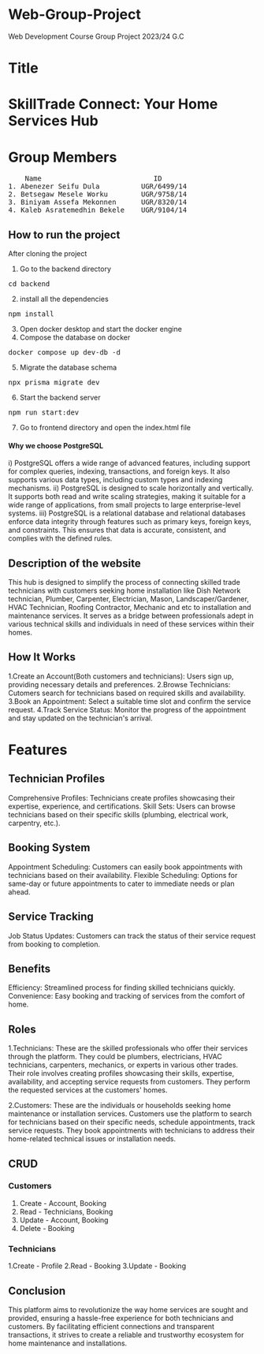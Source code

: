 # Web-Group-Project
Web Development Course Group Project 2023/24 G.C 

# Title
# SkillTrade Connect: Your Home Services Hub

# Group Members   
<pre>
    Name                           ID
1. Abenezer Seifu Dula          UGR/6499/14
2. Betsegaw Mesele Worku        UGR/9758/14
3. Biniyam Assefa Mekonnen      UGR/8320/14
4. Kaleb Asratemedhin Bekele    UGR/9104/14
</pre>

## How to run the project
After cloning the project
1. Go to the backend directory
<pre>cd backend</pre>

2. install all the dependencies
<pre>npm install</pre>

3. Open docker desktop and start the docker engine
4. Compose the database on docker
<pre>docker compose up dev-db -d</pre>

5. Migrate the database schema
<pre>npx prisma migrate dev</pre>

6. Start the backend server
<pre>npm run start:dev</pre>

7. Go to frontend directory and open the index.html file

#### Why we choose PostgreSQL 
i) PostgreSQL offers a wide range of advanced features, including support for complex queries, indexing, transactions, and foreign keys. It also supports various data types, including custom types and indexing mechanisms.
ii) PostgreSQL is designed to scale horizontally and vertically. It supports both read and write scaling strategies, making it suitable for a wide range of applications, from small projects to large enterprise-level systems.
iii) PostgreSQL is a relational database and relational databases enforce data integrity through features such as primary keys, foreign keys, and constraints. This ensures that data is accurate, consistent, and complies with the defined rules.

## Description of the website
This hub is designed to simplify the process of connecting skilled trade technicians with customers seeking home installation like Dish Network technician, Plumber, Carpenter, Electrician, Mason, Landscaper/Gardener, HVAC Technician, Roofing Contractor, Mechanic and etc to installation and maintenance services. It serves as a bridge between professionals adept in various technical skills and individuals in need of these services within their homes.

## How It Works
1.Create an Account(Both customers and technicians): Users sign up, providing necessary details and preferences.
2.Browse Technicians: Cutomers search for technicians based on required skills and availability.
3.Book an Appointment: Select a suitable time slot and confirm the service request.
4.Track Service Status: Monitor the progress of the appointment and stay updated on the technician's arrival.

# Features
## Technician Profiles
Comprehensive Profiles: Technicians create profiles showcasing their expertise, experience, and certifications.
Skill Sets: Users can browse technicians based on their specific skills (plumbing, electrical work, carpentry, etc.).

## Booking System
Appointment Scheduling: Customers can easily book appointments with technicians based on their availability.
Flexible Scheduling: Options for same-day or future appointments to cater to immediate needs or plan ahead.

## Service Tracking
Job Status Updates: Customers can track the status of their service request from booking to completion.

## Benefits
Efficiency: Streamlined process for finding skilled technicians quickly.
Convenience: Easy booking and tracking of services from the comfort of home.

## Roles
1.Technicians: These are the skilled professionals who offer their services through the platform. They could be plumbers, electricians, HVAC technicians, carpenters, mechanics, or experts in various other trades. Their role involves creating profiles showcasing their skills, expertise, availability, and accepting service requests from customers. They perform the requested services at the customers' homes.

2.Customers: These are the individuals or households seeking home maintenance or installation services. Customers use the platform to search for technicians based on their specific needs, schedule appointments, track service requests. They book appointments with technicians to address their home-related technical issues or installation needs.

## CRUD 
### Customers
1. Create - Account, Booking
2. Read - Technicians, Booking
3. Update - Account, Booking
4. Delete - Booking

### Technicians
1.Create - Profile
2.Read - Booking
3.Update - Booking

## Conclusion
This platform aims to revolutionize the way home services are sought and provided, ensuring a hassle-free experience for both technicians and customers. By facilitating efficient connections and transparent transactions, it strives to create a reliable and trustworthy ecosystem for home maintenance and installations.
